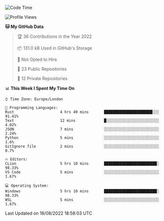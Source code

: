 <!--START_SECTION:waka-->
![Code Time](http://img.shields.io/badge/Code%20Time-221%20hrs%2048%20mins-blue)

![Profile Views](http://img.shields.io/badge/Profile%20Views-0-blue)

**🐱 My GitHub Data** 

> 🏆 36 Contributions in the Year 2022
 > 
> 📦 131.0 kB Used in GitHub's Storage 
 > 
> 🚫 Not Opted to Hire
 > 
> 📜 23 Public Repositories 
 > 
> 🔑 12 Private Repositories  
 > 
📊 **This Week I Spent My Time On** 

```text
⌚︎ Time Zone: Europe/London

💬 Programming Languages: 
Rust                     4 hrs 49 mins       ██████████████████████░░░   91.41% 
Text                     12 mins             █░░░░░░░░░░░░░░░░░░░░░░░░   4.02% 
JSON                     7 mins              ░░░░░░░░░░░░░░░░░░░░░░░░░   2.24% 
Python                   5 mins              ░░░░░░░░░░░░░░░░░░░░░░░░░   1.6% 
GitIgnore file           2 mins              ░░░░░░░░░░░░░░░░░░░░░░░░░   0.7%

🔥 Editors: 
CLion                    5 hrs 10 mins       ████████████████████████░   98.33% 
VS Code                  5 mins              ░░░░░░░░░░░░░░░░░░░░░░░░░   1.67%

💻 Operating System: 
Windows                  5 hrs 10 mins       ████████████████████████░   98.33% 
WSL                      5 mins              ░░░░░░░░░░░░░░░░░░░░░░░░░   1.67%

```


 Last Updated on 18/08/2022 18:58:03 UTC
<!--END_SECTION:waka-->